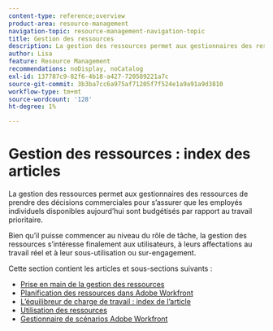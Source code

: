 ```yaml
---
content-type: reference;overview
product-area: resource-management
navigation-topic: resource-management-navigation-topic
title: Gestion des ressources
description: La gestion des ressources permet aux gestionnaires des ressources de prendre des décisions commerciales pour s’assurer que les employés individuels disponibles aujourd’hui sont budgétisés par rapport au travail prioritaire. Bien qu’il puisse commencer au niveau du rôle de tâche, la gestion des ressources se préoccupe finalement des utilisateurs et de leur sous-utilisation ou sur-engagement.
author: Lisa
feature: Resource Management
recommendations: noDisplay, noCatalog
exl-id: 137787c9-82f6-4b18-a427-720589221a7c
source-git-commit: 3b3ba7cc6a975af71205f7f524e1a9a91a9d3810
workflow-type: tm+mt
source-wordcount: '128'
ht-degree: 1%

---
```


# Gestion des ressources : index des articles

<!--Audited: 01/2024-->

La gestion des ressources permet aux gestionnaires des ressources de prendre des décisions commerciales pour s’assurer que les employés individuels disponibles aujourd’hui sont budgétisés par rapport au travail prioritaire.

Bien qu’il puisse commencer au niveau du rôle de tâche, la gestion des ressources s’intéresse finalement aux utilisateurs, à leurs affectations au travail réel et à leur sous-utilisation ou sur-engagement.

Cette section contient les articles et sous-sections suivants :

* [Prise en main de la gestion des ressources](../../resource-mgmt/resource-mgmt-overview/get-started-resource-management.md)
* [Planification des ressources dans Adobe Workfront](/help/quicksilver/resource-mgmt/resource-planning/resource-planning-overview.md)
* [L’équilibreur de charge de travail : index de l’article](/help/quicksilver/resource-mgmt/workload-balancer/workload-balancer.md)
* [Utilisation des ressources](/help/quicksilver/resource-mgmt/resource-utilization/resource-utilization.md)
* [Gestionnaire de scénarios Adobe Workfront](/help/quicksilver/scenario-planner/scenario-planning.md)




